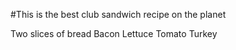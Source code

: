 #This is the best club sandwich recipe on the planet

Two slices of bread
Bacon
Lettuce
Tomato
Turkey